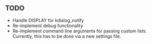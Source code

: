 TODO
----
- Handle DISPLAY for kdialog_notify
- Re-implement debug functionality
- Re-implement command line arguments for passing custom lists. Currently, this has to be done via a new settings file.
